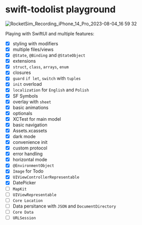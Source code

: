 # swift-todolist playground

![RocketSim_Recording_iPhone_14_Pro_2023-08-04_16 59 32](https://github.com/jpudysz/swift-todolist/assets/9088288/e40526e8-26ea-44a0-a460-c027acee955b)


Playing with SwiftUI and multiple features:
- [x] styling with modifiers
- [x] multiple files/views
- [x] `@State`, `@Binding` and `@StateObject`
- [x] extensions
- [x] `struct`, `class`, `arrays`, `enum`
- [x] closures
- [x] `guard` `if let`, `switch` with `tuples`
- [x] `init` overload
- [x] `localization` for `English` and `Polish`
- [x] SF Symbols
- [x] overlay with `sheet`
- [x] basic animations
- [x] optionals
- [x] XCTest for main model
- [x] basic navigation
- [x] Assets.xcassets
- [x] dark mode
- [x] convenience init
- [x] custom protocol
- [x] error handling
- [x] horizontal mode
- [x] `@EnvironmentObject`
- [x] `Image` for Todo
- [x] `UIViewControllerRepresentable`
- [x]  DatePicker
- [ ] `MapKit`
- [ ] `UIViewRepresentable`
- [ ] `Core Location`
- [ ] Data persitance with `JSON` and `DocumentDirectory`
- [ ] `Core Data`
- [ ] `URLSession`
